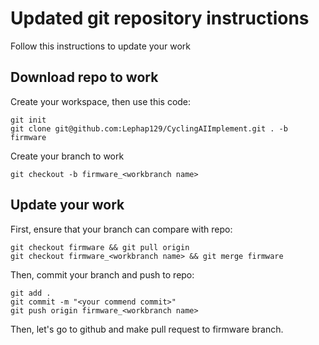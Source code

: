 # Updated git repository instructions
Follow this instructions to update your work
## Download repo to work
Create your workspace, then use this code:
```shell
git init
git clone git@github.com:Lephap129/CyclingAIImplement.git . -b firmware
```
Create your branch to work
```shell
git checkout -b firmware_<workbranch name>
```
## Update your work
First, ensure that your branch can compare with repo:
```shell
git checkout firmware && git pull origin
git checkout firmware_<workbranch name> && git merge firmware
```
Then, commit your branch and push to repo:
```shell
git add .
git commit -m "<your commend commit>"
git push origin firmware_<workbranch name>
```
Then, let's go to github and make pull request to firmware branch.




